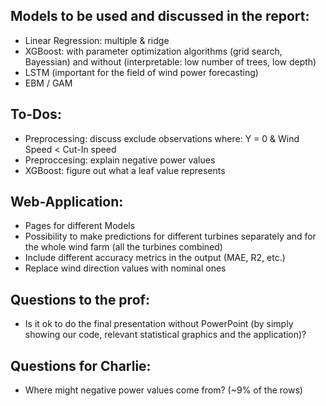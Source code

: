## Models to be used and discussed in the report:
- Linear Regression: multiple & ridge
- XGBoost: with parameter optimization algorithms (grid search, Bayessian) and without (interpretable: low number of trees, low depth)
- LSTM (important for the field of wind power forecasting)
- EBM / GAM


## To-Dos:
- Preprocessing: discuss exclude observations where: Y = 0 & Wind Speed < Cut-In speed
- Preproccesing: explain negative power values
- XGBoost: figure out what a leaf value represents


## Web-Application: 
- Pages for different Models
- Possibility to make predictions for different turbines separately and for the whole wind farm (all the turbines combined)
- Include different accuracy metrics in the output (MAE, R2, etc.)
- Replace wind direction values with nominal ones

## Questions to the prof:
- Is it ok to do the final presentation without PowerPoint (by simply showing our code, relevant statistical graphics and the application)?

## Questions for Charlie:
- Where might negative power values come from? (~9% of the rows)
